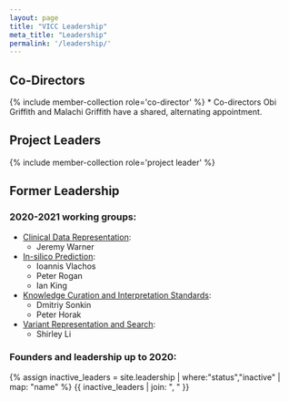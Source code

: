 ```yaml
---
layout: page
title: "VICC Leadership"
meta_title: "Leadership"
permalink: '/leadership/'
---
```


## Co-Directors
{% include member-collection role='co-director' %}
\* Co-directors Obi Griffith and Malachi Griffith have a shared, alternating appointment.

## Project Leaders
{% include member-collection role='project leader' %}

## Former Leadership
### 2020-2021 working groups:
- [Clinical Data Representation](/wg/cdr): 
  - Jeremy Warner
- [In-silico Prediction](/wg/isp): 
  - Ioannis Vlachos
  - Peter Rogan
  - Ian King
- [Knowledge Curation and Interpretation Standards](/wg/kcis): 
  - Dmitriy Sonkin
  - Peter Horak
- [Variant Representation and Search](/wg/vrs): 
  - Shirley Li

### Founders and leadership up to 2020:
{% assign inactive_leaders = site.leadership | where:"status","inactive" | map: "name" %}
{{ inactive_leaders | join: ", " }}